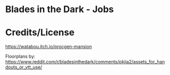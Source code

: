 # Blades in the Dark - Jobs


# Credits/License   
https://watabou.itch.io/procgen-mansion

Floorplans by: https://www.reddit.com/r/bladesinthedark/comments/pkjia2/assets_for_handouts_or_vtt_use/
